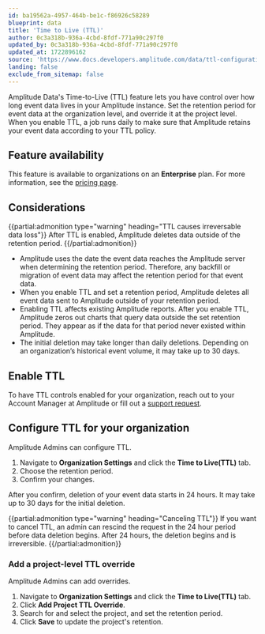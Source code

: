 ```yaml
---
id: ba19562a-4957-464b-be1c-f86926c58289
blueprint: data
title: 'Time to Live (TTL)'
author: 0c3a318b-936a-4cbd-8fdf-771a90c297f0
updated_by: 0c3a318b-936a-4cbd-8fdf-771a90c297f0
updated_at: 1722896162
source: 'https://www.docs.developers.amplitude.com/data/ttl-configuration/'
landing: false
exclude_from_sitemap: false
---
```

Amplitude Data's Time-to-Live (TTL) feature lets you have control over how long event data lives in your Amplitude instance. Set the retention period for event data at the organization level, and override it at the project level. When you enable TTL, a job runs daily to make sure that Amplitude retains your event data according to your TTL policy.

## Feature availability

This feature is available to organizations on an **Enterprise** plan. For more information, see the [pricing page](https://amplitude.com/pricing).

## Considerations

{{partial:admonition type="warning" heading="TTL causes irreversable data loss"}}
After TTL is enabled, Amplitude deletes data outside of the retention period.
{{/partial:admonition}}

- Amplitude uses the date the event data reaches the Amplitude server when determining the retention period. Therefore, any backfill or migration of event data may affect the retention period for that event data.
- When you enable TTL and set a retention period, Amplitude deletes all event data sent to Amplitude outside of your retention period.
- Enabling TTL affects existing Amplitude reports. After you enable TTL, Amplitude zeros out charts that query data outside the set retention period. They appear as if the data for that period never existed within Amplitude.
- The initial deletion may take longer than daily deletions. Depending on an organization’s historical event volume, it may take up to 30 days.

## Enable TTL 

To have TTL controls enabled for your organization, reach out to your Account Manager at Amplitude or fill out a [support request](https://help.amplitude.com/hc/en-us/requests/new).

## Configure TTL for your organization

Amplitude Admins can configure TTL. 

1. Navigate to **Organization Settings** and click the **Time to Live(TTL)** tab.
2. Choose the retention period.
3. Confirm your changes.

After you confirm, deletion of your event data starts in 24 hours. It may take up to 30 days for the initial deletion. 

{{partial:admonition type="warning" heading="Canceling TTL"}}
If you want to cancel TTL, an admin can rescind the request in the 24 hour period before data deletion begins. After 24 hours, the deletion begins and is irreversible.
{{/partial:admonition}}

### Add a project-level TTL override

Amplitude Admins can add overrides.

1.  Navigate to **Organization Settings** and click the **Time to Live(TTL)** tab.
2. Click **Add Project TTL Override**.
3. Search for and select the project, and set the retention period.
4. Click **Save** to update the project's retention.

